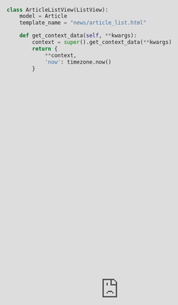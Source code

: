 Title: How to customise a class based view in Django
Slug: customise-class-based-view-django
Date: 2020-4-9 12:00
Category: Django

You've spend a little bit of time working on your Django app and you want to dip your toes into class-based views. The basic examples are simple enough, but once you want to do something more complicated, something more custom, you get stuck. How do you customise a class-based view?

You've written some function-based views before, and they seem pretty straightforward, it's just a function! If you want to change how it works, you just change the code inside the function. Simple - no magic, no mystery, it's just code. Customising class based views seems much less user-friendly.

In this post I'll take you through a worked example, showing you how to customise class-based views.

### Example problem

Let's start with an example problem. Say we've got a model called Article, used for publishing news online:

```python
# models.py

class Article(models.Model):

    created_at = models.DateTimeField(default=timezone.now)
    published_at = models.DateTimeField(blank=True, null=True)
    title = models.CharField(max_length=512)
    body_html = models.TextField()

```

We have a function-based view that lists all the articles:

```python
# views.py

def article_list_view(request):
    articles = Article.objects.all()
    context = {'articles': articles}
    return render(request, 'news/article_list.html', context)

```

As I mentioned earlier, this function-based code is pretty easy to customise - you just change the code! Let's say we only want to list all the _published_ articles and list them from newest to oldest:

```python
# views.py

def article_list_view(request):
    articles = (
        Article.objects
        .filter(published_at__isnull=False)
        .order_by('-published_at')
    )
    context = {'object_list': articles}
    return render(request, "news/article_list.html", context)

```

Now let's try doing the same thing with a class-based view. Listing all Articles is _super_ simple. It's like 3 lines of code:

```python
# views

class ArticleListView(ListView):
    model = Article
    template_name = "news/article_list.html"

```

Cool, cool, and now we need to do the next bit: list all the _published_ articles and list them from newest to oldest. How the fuck do we do that? Where do you even start? Are you stressed? I'm stressed.

### The fix

The fix is to read some documentation. Not the [Django docs](https://docs.djangoproject.com/en/3.0/ref/class-based-views/), which are great for a lot of topics. No, you are going to need to refer to [Classy Class-Based Views](https://ccbv.co.uk/) to keep your sanity. Let's take a peek at the documentation for [ListView](https://ccbv.co.uk/projects/Django/3.0/django.views.generic.list/ListView/).

I'm going to cut to video to show you the rest of the fix.

<div class="loom-embed"><iframe src="https://www.loom.com/embed/914ef155a98f49faba6c3c8af3d686a4" frameborder="0" webkitallowfullscreen mozallowfullscreen allowfullscreen style="position: absolute; top: 0; left: 0; width: 100%; height: 100%;"></iframe></div>

You can use the techniques of overriding on any of the class-based view methods, depending on what you need to do.

A common method to override is get_context_data:

```python

class ArticleListView(ListView):
    model = Article
    template_name = "news/article_list.html"

    def get_context_data(self, **kwargs):
        context = super().get_context_data(**kwargs)
        return {
            **context,
            'now': timezone.now()
        }

```

In summary, when you're stuck on a class-based view:

- Go to [Classy Class-Based Views](https://ccbv.co.uk/)
- Take a peek at the attributes of the class
- Scan over the methods of the class
- Dig into the methods to figure out what you need to change
- Set any attributes that are necessary
- Override any methods that you need to change
